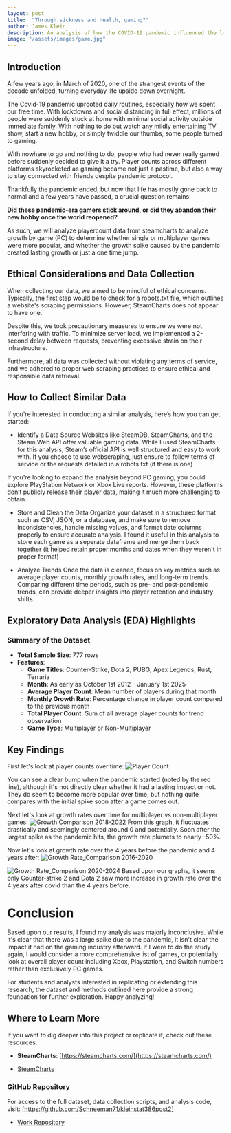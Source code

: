 ```yaml
---
layout: post
title:  "Through sickness and health, gaming?"
author: James Klein
description: An analysis of how the COVID-19 pandemic influenced the long term growth of the gaming industry.
image: "/assets/images/game.jpg"
---
```


## **Introduction**

A few years ago, in March of 2020, one of the strangest events of the decade unfolded, turning everyday life upside down overnight. 

The Covid-19 pandemic uprooted daily routines, especially how we spent our free time. With lockdowns and social distancing in full effect, millions of people were suddenly stuck at home with minimal social activity outside immediate family. With nothing to do but watch any mildly entertaining TV show, start a new hobby, or simply twiddle our thumbs, some people turned to gaming.

With nowhere to go and nothing to do, people who had never really gamed before suddenly decided to give it a try. Player counts across different platforms skyrocketed as gaming became not just a pastime, but also a way to stay connected with friends despite pandemic protocol.  

Thankfully the pandemic ended, but now that life has mostly gone back to normal and a few years have passed, a crucial question remains:  

**Did these pandemic-era gamers stick around, or did they abandon their new hobby once the world reopened?**  

As such, we will analyze playercount data from steamcharts to analyze growth by game (PC) to determine whether single or multiplayer games were more popular, and whether the growth spike caused by the pandemic created lasting growth or just a one time jump.

## Ethical Considerations and Data Collection

When collecting our data, we aimed to be mindful of ethical concerns. Typically, the first step would be to check for a robots.txt file, which outlines a website's scraping permissions. However, SteamCharts does not appear to have one.

Despite this, we took precautionary measures to ensure we were not interfering with traffic. To minimize server load, we implemented a 2-second delay between requests, preventing excessive strain on their infrastructure.

Furthermore, all data was collected without violating any terms of service, and we adhered to proper web scraping practices to ensure ethical and responsible data retrieval.

## How to Collect Similar Data
If you're interested in conducting a similar analysis, here’s how you can get started:

- Identify a Data Source
Websites like SteamDB, SteamCharts, and the Steam Web API offer valuable gaming data. While I used SteamCharts for this analysis, Steam’s official API is well structured and easy to work with. If you choose to use webscraping, just ensure to follow terms of service or the requests detailed in a robots.txt (if there is one)

If you're looking to expand the analysis beyond PC gaming, you could explore PlayStation Network or Xbox Live reports. However, these platforms don’t publicly release their player data, making it much more challenging to obtain.

- Store and Clean the Data
Organize your dataset in a structured format such as CSV, JSON, or a database, and make sure to remove inconsistencies, handle missing values, and format date columns properly to ensure accurate analysis. I found it useful in this analysis to store each game as a seperate dataframe and merge them back together (it helped retain proper months and dates when they weren't in proper format)

- Analyze Trends
Once the data is cleaned, focus on key metrics such as average player counts, monthly growth rates, and long-term trends. Comparing different time periods, such as pre- and post-pandemic trends, can provide deeper insights into player retention and industry shifts.


## Exploratory Data Analysis (EDA) Highlights
### Summary of the Dataset
- **Total Sample Size**: 777 rows
- **Features**:
  - **Game Titles**: Counter-Strike, Dota 2, PUBG, Apex Legends, Rust, Terraria 
  - **Month**: As early as October 1st 2012 - January 1st 2025
  - **Average Player Count**: Mean number of players during that month
  - **Monthly Growth Rate**: Percentage change in player count compared to the previous month
  - **Total Player Count**: Sum of all average player counts for trend observation
  - **Game Type**: Multiplayer or Non-Multiplayer

## Key Findings
First let's look at player counts over time:
![Player Count](https://schneeman71.github.io/Klein-Blog/assets/images/player_count.png)

You can see a clear bump when the pandemic started (noted by the red line), although it's not directly clear whether it had a lasting impact or not. They do seem to become more popular over time, but nothing quite compares with the initial spike soon after a game comes out.

Next let's look at growth rates over time for multiplayer vs non-multiplayer games:
![Growth Comparison 2018-2022](https://schneeman71.github.io/Klein-Blog/assets/images/growth_comparison.png)
From this graph, it fluctuates drastically and seemingly centered around 0 and potentially. Soon after the largest spike as the pandemic hits, the growth rate plumets to nearly -50%.

Now let's look at growth rate over the 4 years before the pandemic and 4 years after:
![Growth Rate_Comparison 2016-2020](https://schneeman71.github.io/Klein-Blog/assets/images/growth_rate_comparison1.png)

![Growth Rate_Comparison 2020-2024](https://schneeman71.github.io/Klein-Blog/assets/images/growth_rate_comparison2.png)
Based upon our graphs, it seems only Counter-strike 2 and Dota 2 saw more increase in growth rate over the 4 years after covid than the 4 years before.

# Conclusion
Based upon our results, I found my analysis was majorly inconclusive. While it's clear that there was a large spike due to the pandemic, it isn't clear the impact it had on the gaming industry afterward. If I were to do the study again, I would consider a more comprehensive list of games, or potentially look at overall player count including Xbox, Playstation, and Switch numbers rather than exclusively PC games.

For students and analysts interested in replicating or extending this research, the dataset and methods outlined here provide a strong foundation for further exploration. Happy analyzing!

## Where to Learn More
If you want to dig deeper into this project or replicate it, check out these resources:
- **SteamCharts**: [https://steamcharts.com/](https://steamcharts.com/)

- <a href="https://steamcharts.com/" target="_blank" rel="noopener noreferrer">SteamCharts</a>

### GitHub Repository
For access to the full dataset, data collection scripts, and analysis code, visit:
[https://github.com/Schneeman71/kleinstat386post2]

- <a href="https://github.com/Schneeman71/kleinstat386post2/" target="_blank" rel="noopener noreferrer">Work Repository</a>


